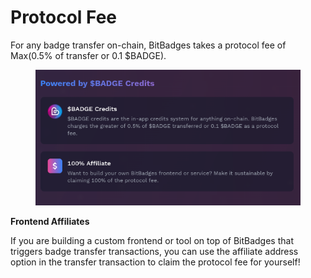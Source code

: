 # Protocol Fee

For any badge transfer on-chain, BitBadges takes a protocol fee of Max(0.5% of transfer or 0.1 $BADGE).

<figure><img src="../../.gitbook/assets/image (1).png" alt=""><figcaption></figcaption></figure>

**Frontend Affiliates**

If you are building a custom frontend or tool on top of BitBadges that triggers badge transfer transactions, you can use the affiliate address option in the transfer transaction to claim the protocol fee for yourself!
